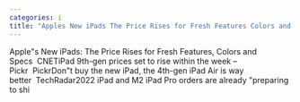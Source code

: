 ```yaml
---
categories: i
title: "Apples New iPads The Price Rises for Fresh Features Colors and Specs  CNET"
---
```

Apple"s New iPads: The Price Rises for Fresh Features, Colors and Specs&nbsp;&nbsp;CNETiPad 9th-gen prices set to rise within the week – Pickr&nbsp;&nbsp;PickrDon"t buy the new iPad, the 4th-gen iPad Air is way better&nbsp;&nbsp;TechRadar2022 iPad and M2 iPad Pro orders are already "preparing to shi
